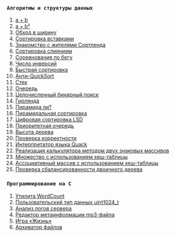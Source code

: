 ### `Алгоритмы и структуры данных`
1. [a + b]()
2. [a + b²]()
3. [Обход в ширину]()
4. [Cортировка вставками]()
5. [Знакомство с жителями Сортленда]()
6. [Сортировка слиянием]()
7. [Соревнования по бегу]()
8. [Число инверсий]()
9. [Быстрая сортировка]()
10. [Анти-QuickSort]()
11. [Стек]()
12. [Очередь]()
13. [Целочисленный бинарный поиск]()
14. [Гирлянда]()
15. [Пирамида ли?]()
16. [Пирамидальная сортировка]()
17. [Цифровая сортировка LSD]()
18. [Приоритетная очередь]()
19. [Высота дерева]()
20. [Проверка корректности]()
21. [Интерпретатор языка Quack]()
22. [Реализация калькулятора методом двух знаковых массивов]()
23. [Множество с использованием хеш-таблицы]()
24. [Ассоциативный массив с использованием хеш-таблицы]()
25. [Проверка сбалансированности двоичного дерева]()

### `Программирование на C`
1. [Утилита WordCount]()
2. [Пользовательский тип данных uint1024_t]()
3. [Анализ логов сервера]()
4. [Редактор метаинформации mp3-файла]()
5. [Игра «Жизнь»]()
6. [Архиватор файлов]()
